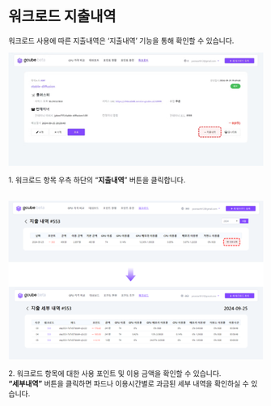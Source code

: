 # 워크로드 지출내역

워크로드 사용에 따른 지출내역은 ‘지출내역’ 기능을 통해 확인할 수 있습니다. 

![workload-expenses](img/workload-expenses/workload-expenses.png)

1\. 워크로드 항목 우측 하단의 “**지출내역**” 버튼을 클릭합니다. <br><br>

![expense-details](img/workload-expenses/expense-details.png)

2\. 워크로드 항목에 대한 사용 포인트 및 이용 금액을 확인할 수 있습니다. <br>
**“세부내역”** 버튼을 클릭하면 파드나 이용시간별로 과금된 세부 내역을 확인하실 수 있습니다. <br><br>